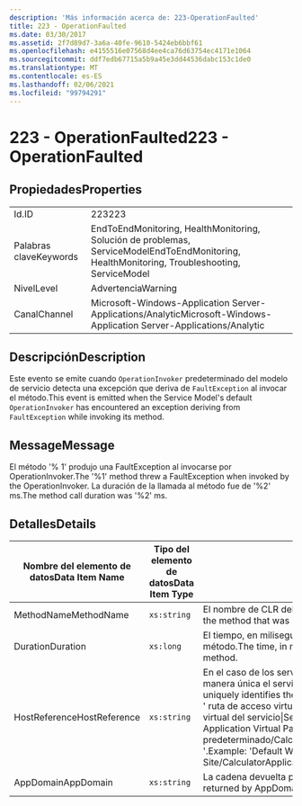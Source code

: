 ```yaml
---
description: 'Más información acerca de: 223-OperationFaulted'
title: 223 - OperationFaulted
ms.date: 03/30/2017
ms.assetid: 2f7d89d7-3a6a-40fe-9610-5424eb6bbf61
ms.openlocfilehash: e4155516e07568d4ee4ca76d63754ec4171e1064
ms.sourcegitcommit: ddf7edb67715a5b9a45e3dd44536dabc153c1de0
ms.translationtype: MT
ms.contentlocale: es-ES
ms.lasthandoff: 02/06/2021
ms.locfileid: "99794291"
---
```

# <a name="223---operationfaulted"></a><span data-ttu-id="b483c-103">223 - OperationFaulted</span><span class="sxs-lookup"><span data-stu-id="b483c-103">223 - OperationFaulted</span></span>

## <a name="properties"></a><span data-ttu-id="b483c-104">Propiedades</span><span class="sxs-lookup"><span data-stu-id="b483c-104">Properties</span></span>  
  
|||  
|-|-|  
|<span data-ttu-id="b483c-105">Id.</span><span class="sxs-lookup"><span data-stu-id="b483c-105">ID</span></span>|<span data-ttu-id="b483c-106">223</span><span class="sxs-lookup"><span data-stu-id="b483c-106">223</span></span>|  
|<span data-ttu-id="b483c-107">Palabras clave</span><span class="sxs-lookup"><span data-stu-id="b483c-107">Keywords</span></span>|<span data-ttu-id="b483c-108">EndToEndMonitoring, HealthMonitoring, Solución de problemas, ServiceModel</span><span class="sxs-lookup"><span data-stu-id="b483c-108">EndToEndMonitoring, HealthMonitoring, Troubleshooting, ServiceModel</span></span>|  
|<span data-ttu-id="b483c-109">Nivel</span><span class="sxs-lookup"><span data-stu-id="b483c-109">Level</span></span>|<span data-ttu-id="b483c-110">Advertencia</span><span class="sxs-lookup"><span data-stu-id="b483c-110">Warning</span></span>|  
|<span data-ttu-id="b483c-111">Canal</span><span class="sxs-lookup"><span data-stu-id="b483c-111">Channel</span></span>|<span data-ttu-id="b483c-112">Microsoft-Windows-Application Server-Applications/Analytic</span><span class="sxs-lookup"><span data-stu-id="b483c-112">Microsoft-Windows-Application Server-Applications/Analytic</span></span>|  
  
## <a name="description"></a><span data-ttu-id="b483c-113">Descripción</span><span class="sxs-lookup"><span data-stu-id="b483c-113">Description</span></span>  

 <span data-ttu-id="b483c-114">Este evento se emite cuando `OperationInvoker` predeterminado del modelo de servicio detecta una excepción que deriva de `FaultException` al invocar el método.</span><span class="sxs-lookup"><span data-stu-id="b483c-114">This event is emitted when the Service Model's default `OperationInvoker` has encountered an exception deriving from `FaultException` while invoking its method.</span></span>  
  
## <a name="message"></a><span data-ttu-id="b483c-115">Message</span><span class="sxs-lookup"><span data-stu-id="b483c-115">Message</span></span>  

 <span data-ttu-id="b483c-116">El método '% 1' produjo una FaultException al invocarse por OperationInvoker.</span><span class="sxs-lookup"><span data-stu-id="b483c-116">The '%1' method threw a FaultException when invoked by the OperationInvoker.</span></span> <span data-ttu-id="b483c-117">La duración de la llamada al método fue de '%2' ms.</span><span class="sxs-lookup"><span data-stu-id="b483c-117">The method call duration was '%2' ms.</span></span>  
  
## <a name="details"></a><span data-ttu-id="b483c-118">Detalles</span><span class="sxs-lookup"><span data-stu-id="b483c-118">Details</span></span>  
  
|<span data-ttu-id="b483c-119">Nombre del elemento de datos</span><span class="sxs-lookup"><span data-stu-id="b483c-119">Data Item Name</span></span>|<span data-ttu-id="b483c-120">Tipo del elemento de datos</span><span class="sxs-lookup"><span data-stu-id="b483c-120">Data Item Type</span></span>|<span data-ttu-id="b483c-121">Descripción</span><span class="sxs-lookup"><span data-stu-id="b483c-121">Description</span></span>|  
|--------------------|--------------------|-----------------|  
|<span data-ttu-id="b483c-122">MethodName</span><span class="sxs-lookup"><span data-stu-id="b483c-122">MethodName</span></span>|`xs:string`|<span data-ttu-id="b483c-123">El nombre de CLR del método invocado por `OperationInvoker`.</span><span class="sxs-lookup"><span data-stu-id="b483c-123">The CLR name of the method that was invoked by the `OperationInvoker`.</span></span>|  
|<span data-ttu-id="b483c-124">Duration</span><span class="sxs-lookup"><span data-stu-id="b483c-124">Duration</span></span>|`xs:long`|<span data-ttu-id="b483c-125">El tiempo, en milisegundos, que tardó `OperationInvoker` en invocar el método.</span><span class="sxs-lookup"><span data-stu-id="b483c-125">The time, in milliseconds, that it took the `OperationInvoker` to invoke the method.</span></span>|  
|<span data-ttu-id="b483c-126">HostReference</span><span class="sxs-lookup"><span data-stu-id="b483c-126">HostReference</span></span>|`xs:string`|<span data-ttu-id="b483c-127">En el caso de los servicios hospedados en web, este campo identifica de manera única el servicio en la jerarquía web.</span><span class="sxs-lookup"><span data-stu-id="b483c-127">For Web-hosted services, this field uniquely identifies the service in the Web hierarchy.</span></span> <span data-ttu-id="b483c-128">Su formato se define como ' ruta de acceso virtual de la aplicación de nombre de sitio web&#124;ruta de acceso virtual del servicio&#124;ServiceName '.</span><span class="sxs-lookup"><span data-stu-id="b483c-128">Its format is defined as 'Web Site Name Application Virtual Path&#124;Service Virtual Path&#124;ServiceName'.</span></span> <span data-ttu-id="b483c-129">Ejemplo: ' sitio web predeterminado/CalculatorApplication&#124;/CalculatorService.svc&#124;CalculatorService '.</span><span class="sxs-lookup"><span data-stu-id="b483c-129">Example: 'Default Web Site/CalculatorApplication&#124;/CalculatorService.svc&#124;CalculatorService'.</span></span>|  
|<span data-ttu-id="b483c-130">AppDomain</span><span class="sxs-lookup"><span data-stu-id="b483c-130">AppDomain</span></span>|`xs:string`|<span data-ttu-id="b483c-131">La cadena devuelta por AppDomain.CurrentDomain.FriendlyName.</span><span class="sxs-lookup"><span data-stu-id="b483c-131">The string returned by AppDomain.CurrentDomain.FriendlyName.</span></span>|
